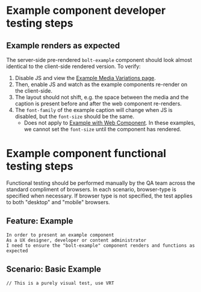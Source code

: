 # Example component developer testing steps

## Example renders as expected

The server-side pre-rendered `bolt-example` component should look almost identical to the client-side rendered version. To verify:

1. Disable JS and view the [Example Media Variations page](https://master.boltdesignsystem.com/pattern-lab/patterns/02-components-example-10-example-media-variations/02-components-example-10-example-media-variations.html).
1. Then, enable JS and watch as the example components re-render on the client-side.
1. The layout should not shift, e.g. the space between the media and the caption is present before and after the web component re-renders.
1. The `font-family` of the example caption will change when JS is disabled, but the `font-size` should be the same.
   - Does not apply to [Example with Web Component](https://master.boltdesignsystem.com/pattern-lab/patterns/02-components-example-15-example-with-web-component/02-components-example-15-example-with-web-component.html). In these examples, we cannot set the `font-size` until the component has rendered.

# Example component functional testing steps

Functional testing should be performed manually by the QA team across the standard compliment of browsers. In each scenario, browser-type is specified when necessary. If browser type is not specified, the test applies to both "desktop" and "mobile" browsers.

## Feature: Example

    In order to present an example component
    As a UX designer, developer or content administrator
    I need to ensure the "bolt-example" component renders and functions as expected

## Scenario: Basic Example

`// This is a purely visual test, use VRT`
